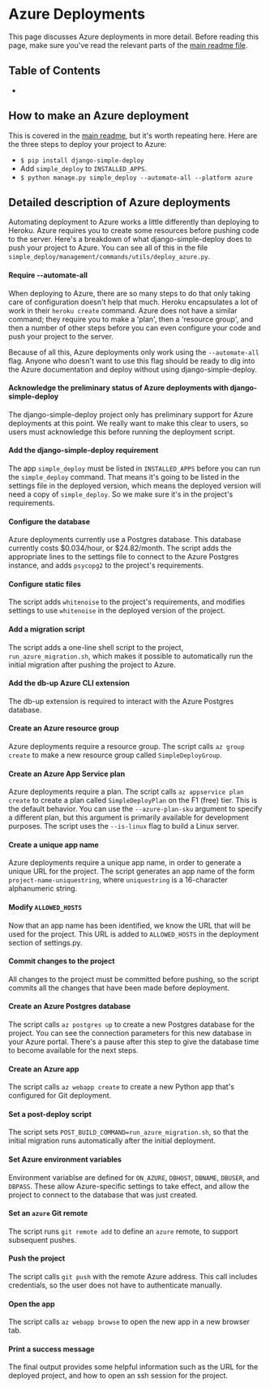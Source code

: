 Azure Deployments
===

This page discusses Azure deployments in more detail. Before reading this page, make sure you've read the relevant parts of the [main readme file](../README.md).

Table of Contents
---

- []()

How to make an Azure deployment
---

This is covered in the [main readme](../README.md), but it's worth repeating here. Here are the three steps to deploy your project to Azure:

- `$ pip install django-simple-deploy`
- Add `simple_deploy` to `INSTALLED_APPS`.
- `$ python manage.py simple_deploy --automate-all --platform azure`

Detailed description of Azure deployments
---

Automating deployment to Azure works a little differently than deploying to Heroku. Azure requires you to create some resources before pushing code to the server. Here's a breakdown of what django-simple-deploy does to push your project to Azure. You can see all of this in the file `simple_deploy/management/commands/utils/deploy_azure.py`.

#### Require --automate-all

When deploying to Azure, there are so many steps to do that only taking care of configuration doesn't help that much. Heroku encapsulates a lot of work in their `heroku create` command. Azure does not have a similar command; they require you to make a 'plan', then a 'resource group', and then a number of other steps before you can even configure your code and push your project to the server.

Because of all this, Azure deployments only work using the `--automate-all` flag. Anyone who doesn't want to use this flag should be ready to dig into the Azure documentation and deploy without using django-simple-deploy.

#### Acknowledge the preliminary status of Azure deployments with django-simple-deploy

The django-simple-deploy project only has preliminary support for Azure deployments at this point. We really want to make this clear to users, so users must acknowledge this before running the deployment script.

#### Add the django-simple-deploy requirement

The app `simple_deploy` must be listed in `INSTALLED_APPS` before you can run the `simple_deploy` command. That means it's going to be listed in the settings file in the deployed version, which means the deployed version will need a copy of `simple_deploy`. So we make sure it's in the project's requirements.

#### Configure the database

Azure deployments currently use a Postgres database. This database currently costs $0.034/hour, or $24.82/month. The script adds the appropriate lines to the settings file to connect to the Azure Postgres instance, and adds `psycopg2` to the project's requirements.

#### Configure static files

The script adds `whitenoise` to the project's requirements, and modifies settings to use `whitenoise` in the deployed version of the project.

#### Add a migration script

The script adds a one-line shell script to the project, `run_azure_migration.sh`, which makes it possible to automatically run the initial migration after pushing the project to Azure.

#### Add the db-up Azure CLI extension

The db-up extension is required to interact with the Azure Postgres database.

#### Create an Azure resource group

Azure deployments require a resource group. The script calls `az group create` to make a new resource group called `SimpleDeployGroup`.

#### Create an Azure App Service plan

Azure deployments require a plan. The script calls `az appservice plan create` to create a plan called `SimpleDeployPlan` on the F1 (free) tier. This is the default behavior. You can use the `--azure-plan-sku` argument to specify a different plan, but this argument is primarily available for development purposes. The script uses the `--is-linux` flag to build a Linux server.

#### Create a unique app name

Azure deployments require a unique app name, in order to generate a unique URL for the project. The script generates an app name of the form `project-name-uniquestring`, where `uniquestring` is a 16-character alphanumeric string.

#### Modify `ALLOWED_HOSTS`

Now that an app name has been identified, we know the URL that will be used for the project. This URL is added to `ALLOWED_HOSTS` in the deployment section of settings.py.

#### Commit changes to the project

All changes to the project must be committed before pushing, so the script commits all the changes that have been made before deployment.

#### Create an Azure Postgres database

The script calls `az postgres up` to create a new Postgres database for the project. You can see the connection parameters for this new database in your Azure portal. There's a pause after this step to give the database time to become available for the next steps.

#### Create an Azure app

The script calls `az webapp create` to create a new Python app that's configured for Git deployment.

#### Set a post-deploy script

The script sets `POST_BUILD_COMMAND=run_azure_migration.sh`, so that the initial migration runs automatically after the initial deployment.

#### Set Azure environment variables

Environment variablse are defined for `ON_AZURE`, `DBHOST`, `DBNAME`, `DBUSER`, and `DBPASS`. These allow Azure-specific settings to take effect, and allow the project to connect to the database that was just created.

#### Set an `azure` Git remote

The script runs `git remote add` to define an `azure` remote, to support subsequent pushes.

#### Push the project

The script calls `git push` with the remote Azure address. This call includes credentials, so the user does not have to authenticate manually.

#### Open the app

The script calls `az webapp browse` to open the new app in a new browser tab.

#### Print a success message

The final output provides some helpful information such as the URL for the deployed project, and how to open an ssh session for the project.